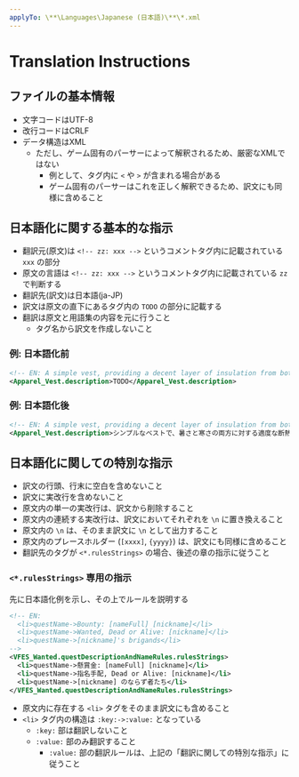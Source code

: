 ```yaml
---
applyTo: \**\Languages\Japanese (日本語)\**\*.xml
---
```


# Translation Instructions

## ファイルの基本情報

* 文字コードはUTF-8
* 改行コードはCRLF
* データ構造はXML
  * ただし、ゲーム固有のパーサーによって解釈されるため、厳密なXMLではない
    * 例として、タグ内に `<` や `>` が含まれる場合がある
    * ゲーム固有のパーサーはこれを正しく解釈できるため、訳文にも同様に含めること

## 日本語化に関する基本的な指示

* 翻訳元(原文)は `<!-- zz: xxx -->` というコメントタグ内に記載されている `xxx` の部分
* 原文の言語は `<!-- zz: xxx -->` というコメントタグ内に記載されている `zz` で判断する
* 翻訳先(訳文)は日本語(ja-JP)
* 訳文は原文の直下にあるタグ内の `TODO` の部分に記載する
* 翻訳は原文と用語集の内容を元に行うこと
  * タグ名から訳文を作成しないこと

### 例: 日本語化前

```xml
<!-- EN: A simple vest, providing a decent layer of insulation from both heat and cold. -->
<Apparel_Vest.description>TODO</Apparel_Vest.description>
```

### 例: 日本語化後

```xml
<!-- EN: A simple vest, providing a decent layer of insulation from both heat and cold. -->
<Apparel_Vest.description>シンプルなベストで、暑さと寒さの両方に対する適度な断熱層を提供します。</Apparel_Vest.description>
```

## 日本語化に関しての特別な指示

* 訳文の行頭、行末に空白を含めないこと
* 訳文に実改行を含めないこと
* 原文内の単一の実改行は、訳文から削除すること
* 原文内の連続する実改行は、訳文においてそれぞれを `\n` に置き換えること
* 原文内の `\n` は、そのまま訳文に `\n` として出力すること
* 原文内のプレースホルダー (`[xxxx]`, `{yyyy}`) は、訳文にも同様に含めること
* 翻訳先のタグが `<*.rulesStrings>` の場合、後述の章の指示に従うこと

### `<*.rulesStrings>` 専用の指示

先に日本語化例を示し、その上でルールを説明する

```xml
<!-- EN:
  <li>questName->Bounty: [nameFull] [nickname]</li>
  <li>questName->Wanted, Dead or Alive: [nickname]</li>
  <li>questName->[nickname]'s brigands</li>
-->
<VFES_Wanted.questDescriptionAndNameRules.rulesStrings>
  <li>questName->懸賞金: [nameFull] [nickname]</li>
  <li>questName->指名手配, Dead or Alive: [nickname]</li>
  <li>questName->[nickname] のならず者たち</li>
</VFES_Wanted.questDescriptionAndNameRules.rulesStrings>
```

* 原文内に存在する `<li>` タグをそのまま訳文にも含めること
* `<li>` タグ内の構造は `:key:->:value:` となっている
  * `:key:` 部は翻訳しないこと
  * `:value:` 部のみ翻訳すること
    * `:value:` 部の翻訳ルールは、上記の「翻訳に関しての特別な指示」に従うこと
